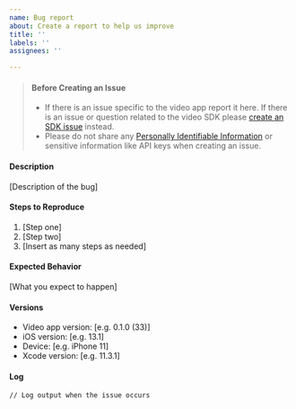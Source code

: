 ```yaml
---
name: Bug report
about: Create a report to help us improve
title: ''
labels: ''
assignees: ''

---
```


> #### Before Creating an Issue
>
> - If there is an issue specific to the video app report it here. If there is an issue or question related to the  video SDK please [create an SDK issue](https://github.com/twilio/twilio-video-ios/issues) instead.
> - Please do not share any 
[Personally Identifiable Information](https://www.twilio.com/docs/glossary/what-is-personally-identifiable-information-pii) or sensitive information like API keys when creating an issue.

#### Description

[Description of the bug]

#### Steps to Reproduce

1. [Step one]
1. [Step two]
1. [Insert as many steps as needed]

#### Expected Behavior

[What you expect to happen]

#### Versions

- Video app version: [e.g. 0.1.0 (33)]
- iOS version: [e.g. 13.1]
- Device: [e.g. iPhone 11]
- Xcode version: [e.g. 11.3.1]

#### Log
```
// Log output when the issue occurs
```
